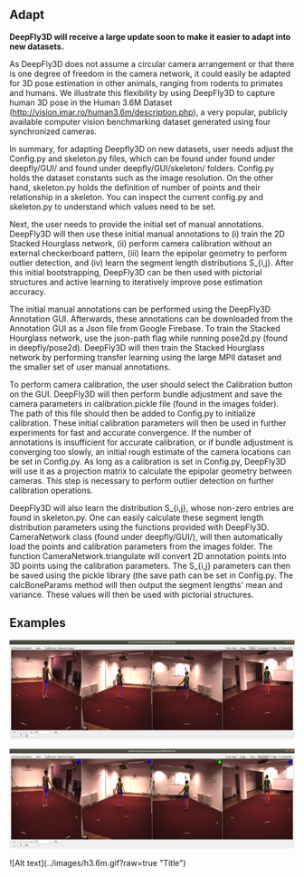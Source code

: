 ## Adapt
**DeepFly3D will receive a large update soon to make it easier to adapt into new datasets.**

As DeepFly3D does not assume a circular camera arrangement or that there is one degree of freedom in the camera network, it could easily be adapted for 3D pose estimation in other animals, ranging from rodents to primates and humans. We illustrate this flexibility by using DeepFly3D to capture human 3D pose in the Human 3.6M Dataset (http://vision.imar.ro/human3.6m/description.php), a very popular, publicly available computer vision benchmarking dataset generated using four synchronized cameras.

In summary, for adapting Deepfly3D on new datasets, user needs adjust the Config.py and skeleton.py files, which can be found under found under deepfly/GUI/ and found under deepfly/GUI/skeleton/ folders. Config.py holds the dataset constants such as the image resolution. On the other hand, skeleton.py holds the definition of number of points and their relationship in a skeleton. You can inspect the current config.py and skeleton.py to understand which values need to be set. 

Next, the user needs to provide the initial set of manual annotations. DeepFly3D will then use these initial manual annotations to (i) train the 2D Stacked Hourglass network, (ii) perform camera calibration without an external checkerboard pattern, (iii) learn the epipolar geometry to perform outlier detection, and (iv) learn the segment length distributions S_{i,j}. After this initial bootstrapping, DeepFly3D can be then used with pictorial structures and active learning to iteratively improve pose estimation accuracy.

The initial manual annotations can be performed using the DeepFly3D Annotation GUI. Afterwards, these annotations can be downloaded from the Annotation GUI as a Json file from Google Firebase. To train the Stacked Hourglass network, use the json-path flag while running pose2d.py (found in deepfly/pose2d). DeepFly3D will then train the Stacked Hourglass network by performing transfer learning using the large MPII dataset and the smaller set of user manual annotations.

To perform camera calibration, the user should select the Calibration button on the GUI. DeepFly3D will then perform bundle adjustment and save the camera parameters in calibration.pickle file (found in the images folder). The path of this file should then be added to Config.py to initialize calibration. These initial calibration parameters will then be used in further experiments for fast and accurate convergence.  If the number of annotations is insufficient for accurate calibration, or if bundle adjustment is converging too slowly, an initial rough estimate of the camera locations can be set in Config.py. As long as a calibration is set in Config.py, DeepFly3D will use it as a projection matrix to calculate the epipolar geometry between cameras. This step is necessary to perform outlier detection on further calibration operations. 

DeepFly3D will also learn the distribution S_{i,j}, whose non-zero entries are found in skeleton.py. One can easily calculate these segment length distribution parameters using the functions provided with DeepFly3D. CameraNetwork class (found under deepfly/GUI/), will then automatically load the points and calibration parameters from the images folder. The function CameraNetwork.triangulate will convert 2D annotation points into 3D points using the calibration parameters. The S_{i,j} parameters can then be saved using the pickle library (the save path can be set in Config.py. The calcBoneParams method will then output the segment lengths' mean and variance. These values will then be used with pictorial structures. 


## Examples
<p align="center">
<img src="../images/h3.6mfail.png" width="640">
</p>
<p align="center">
<img src="../images/h3.6mcorrect.png" width="640">
</p>
![Alt text](../images/h3.6m.gif?raw=true "Title")
